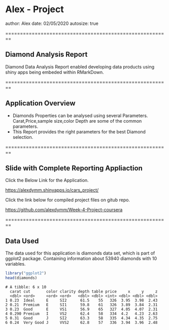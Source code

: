 Alex - Project
========================================================
author: Alex
date: 02/05/2020
autosize: true

========================================================
## Diamond Analysis Report

Diamond Data Analysis Report enabled developing data products using shiny apps being embeded within RMarkDown.

========================================================

## Application Overview

- Diamonds Properties can be analysed using several Parameters. Carat,Price,sample size,color Depth are some of the common parameters.
- This Report provides the right parameters for the best Diamond selection.

========================================================

## Slide with Complete Reporting Appliaction

Click the Below Link for the Application.

https://alexdymm.shinyapps.io/cars_project/

Click the link below for compiled project files on gitub repo.

https://github.com/alexdymm/Week-4-Project-coursera

========================================================

## Data Used
The data used for this application is diamonds data set, which is part of ggplot2 package. Containing information about 53940 diamonds with 10 variables.


```r
library("ggplot2")
head(diamonds)
```

```
# A tibble: 6 x 10
  carat cut       color clarity depth table price     x     y     z
  <dbl> <ord>     <ord> <ord>   <dbl> <dbl> <int> <dbl> <dbl> <dbl>
1 0.23  Ideal     E     SI2      61.5    55   326  3.95  3.98  2.43
2 0.21  Premium   E     SI1      59.8    61   326  3.89  3.84  2.31
3 0.23  Good      E     VS1      56.9    65   327  4.05  4.07  2.31
4 0.290 Premium   I     VS2      62.4    58   334  4.2   4.23  2.63
5 0.31  Good      J     SI2      63.3    58   335  4.34  4.35  2.75
6 0.24  Very Good J     VVS2     62.8    57   336  3.94  3.96  2.48
```

